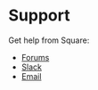 # Support

Get help from Square:

- [Forums](https://developer.squareup.com/forums/)
- [Slack](https://buildwithsquare.slack.com)
- [Email](https://squareup.com/help/us/en/contact?panel=BF53A9C8EF68)
